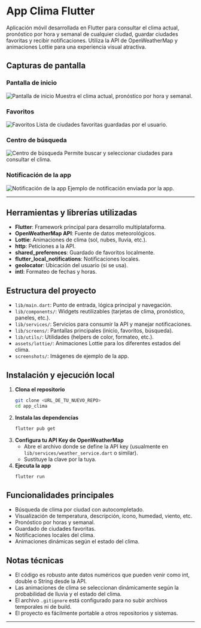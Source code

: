 # App Clima Flutter

Aplicación móvil desarrollada en Flutter para consultar el clima actual, pronóstico por hora y semanal de cualquier ciudad, guardar ciudades favoritas y recibir notificaciones. Utiliza la API de OpenWeatherMap y animaciones Lottie para una experiencia visual atractiva.

## Capturas de pantalla

### Pantalla de inicio
![Pantalla de inicio](screenshots/pagina%20de%20inicio%20.png)
Muestra el clima actual, pronóstico por hora y semanal.

### Favoritos
![Favoritos](screenshots/pagina%20de%20favoritos.png)
Lista de ciudades favoritas guardadas por el usuario.

### Centro de búsqueda
![Centro de búsqueda](screenshots/centro%20de%20busqueda.png)
Permite buscar y seleccionar ciudades para consultar el clima.

### Notificación de la app
![Notificación de la app](screenshots/notificacion%20de%20la%20app.png)
Ejemplo de notificación enviada por la app.

---

## Herramientas y librerías utilizadas
- **Flutter**: Framework principal para desarrollo multiplataforma.
- **OpenWeatherMap API**: Fuente de datos meteorológicos.
- **Lottie**: Animaciones de clima (sol, nubes, lluvia, etc.).
- **http**: Peticiones a la API.
- **shared_preferences**: Guardado de favoritos localmente.
- **flutter_local_notifications**: Notificaciones locales.
- **geolocator**: Ubicación del usuario (si se usa).
- **intl**: Formateo de fechas y horas.

## Estructura del proyecto
- `lib/main.dart`: Punto de entrada, lógica principal y navegación.
- `lib/components/`: Widgets reutilizables (tarjetas de clima, pronóstico, paneles, etc.).
- `lib/services/`: Servicios para consumir la API y manejar notificaciones.
- `lib/screens/`: Pantallas principales (inicio, favoritos, búsqueda).
- `lib/utils/`: Utilidades (helpers de color, formateo, etc.).
- `assets/lottie/`: Animaciones Lottie para los diferentes estados del clima.
- `screenshots/`: Imágenes de ejemplo de la app.

## Instalación y ejecución local

1. **Clona el repositorio**
   ```sh
   git clone <URL_DE_TU_NUEVO_REPO>
   cd app_clima
   ```
2. **Instala las dependencias**
   ```sh
   flutter pub get
   ```
3. **Configura tu API Key de OpenWeatherMap**
   - Abre el archivo donde se define la API key (usualmente en `lib/services/weather_service.dart` o similar).
   - Sustituye la clave por la tuya.
4. **Ejecuta la app**
   ```sh
   flutter run
   ```

## Funcionalidades principales
- Búsqueda de clima por ciudad con autocompletado.
- Visualización de temperatura, descripción, ícono, humedad, viento, etc.
- Pronóstico por horas y semanal.
- Guardado de ciudades favoritas.
- Notificaciones locales del clima.
- Animaciones dinámicas según el estado del clima.

## Notas técnicas
- El código es robusto ante datos numéricos que pueden venir como int, double o String desde la API.
- Las animaciones de clima se seleccionan dinámicamente según la probabilidad de lluvia y el estado del clima.
- El archivo `.gitignore` está configurado para no subir archivos temporales ni de build.
- El proyecto es fácilmente portable a otros repositorios y sistemas.

---


